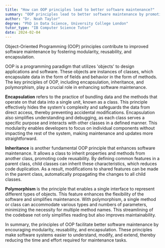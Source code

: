```yaml
---
title: "How can OOP principles lead to better software maintenance?"
summary: "OOP principles lead to better software maintenance by promoting modularity, reusability, and encapsulation."
author: "Dr. Noah Taylor"
degree: "PhD in Data Science, University College London"
tutor_type: "IB Computer Science Tutor"
date: 2024-02-04
---
```


Object-Oriented Programming (OOP) principles contribute to improved software maintenance by fostering modularity, reusability, and encapsulation.

OOP is a programming paradigm that utilizes 'objects' to design applications and software. These objects are instances of classes, which encapsulate data in the form of fields and behavior in the form of methods. The key principles of OOP, including encapsulation, inheritance, and polymorphism, play a crucial role in enhancing software maintenance.

**Encapsulation** refers to the practice of bundling data and the methods that operate on that data into a single unit, known as a class. This principle effectively hides the system's complexity and safeguards the data from direct access, thereby preventing accidental modifications. Encapsulation also simplifies understanding and debugging, as each class serves a specific purpose and interacts with other classes in a defined manner. This modularity enables developers to focus on individual components without impacting the rest of the system, making maintenance and updates more straightforward.

**Inheritance** is another fundamental OOP principle that enhances software maintenance. It allows a class to inherit properties and methods from another class, promoting code reusability. By defining common features in a parent class, child classes can inherit these characteristics, which reduces code duplication. As a result, modifications to shared features can be made in the parent class, automatically propagating the changes to all child classes.

**Polymorphism** is the principle that enables a single interface to represent different types of objects. This feature enhances the flexibility of the software and simplifies maintenance. With polymorphism, a single method or class can accommodate various types and numbers of parameters, minimizing the necessity for multiple method names. This streamlining of the codebase not only simplifies reading but also improves maintainability.

In summary, the principles of OOP facilitate better software maintenance by encouraging modularity, reusability, and encapsulation. These principles make software systems easier to understand, modify, and extend, thereby reducing the time and effort required for maintenance tasks.
    